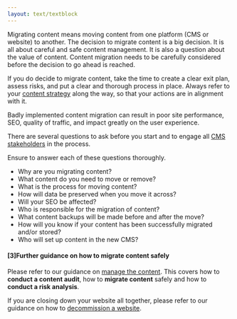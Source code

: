 ```yaml
---
layout: text/textblock
---
```

Migrating content means moving content from one platform (CMS or website) to another. The decision to migrate content is a big decision. It is all about careful and safe content management. It is also a question about the value of content. Content migration needs to be carefully considered before the decision to go ahead is reached.

If you do decide to migrate content, take the time to create a clear exit plan, assess risks, and put a clear and thorough process in place. Always refer to your [content strategy](/content-strategy/) along the way, so that your actions are in alignment with it.

Badly implemented content migration can result in poor site performance, SEO, quality of traffic, and impact greatly on the user experience.

There are several questions to ask before you start and to engage all [CMS stakeholders](/content-strategy/content-management-system/cms-requirements/#cms-stakeholders) in the process. 

Ensure to answer each of these questions thoroughly.
- Why are you migrating content?
- What content do you need to move or remove? 
- What is the process for moving content?
- How will data be preserved when you move it across?
- Will your SEO be affected?
- Who is responsible for the migration of content?
- What content backups will be made before and after the move?
- How will you know if your content has been successfully migrated and/or stored?
- Who will set up content in the new CMS?

#### [3]Further guidance on how to migrate content safely
Please refer to our guidance on [manage the content](https://guides.service.gov.au/content-strategy/remove-content/decommission-website/#manage-the-content). This covers how to **conduct a content audit**, how to **migrate content** safely and how to **conduct a risk analysis**.

If you are closing down your website all together, please refer to our guidance on how to [decommission a website](https://guides.service.gov.au/content-strategy/remove-content/decommission-website/).
